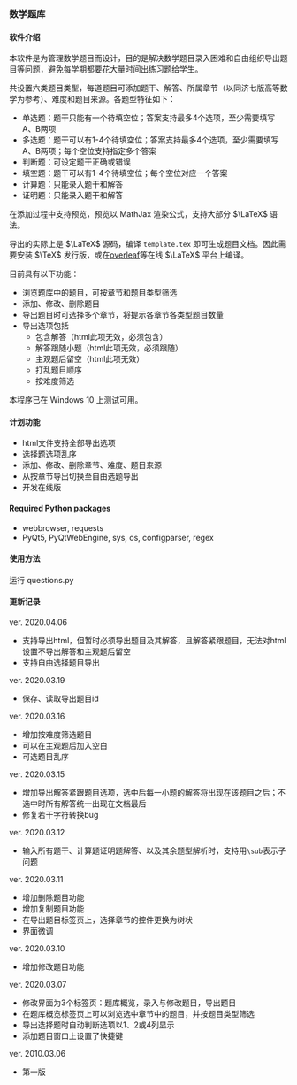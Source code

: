### 数学题库

#### 软件介绍

本软件是为管理数学题目而设计，目的是解决数学题目录入困难和自由组织导出题目等问题，避免每学期都要花大量时间出练习题给学生。

共设置六类题目类型，每道题目可添加题干、解答、所属章节（以同济七版高等数学为参考）、难度和题目来源。各题型特征如下：

- 单选题：题干只能有一个待填空位；答案支持最多4个选项，至少需要填写A、B两项
- 多选题：题干可以有1-4个待填空位；答案支持最多4个选项，至少需要填写A、B两项；每个空位支持指定多个答案
- 判断题：可设定题干正确或错误
- 填空题：题干可以有1-4个待填空位；每个空位对应一个答案
- 计算题：只能录入题干和解答
- 证明题：只能录入题干和解答
  
在添加过程中支持预览，预览以 MathJax 渲染公式，支持大部分 $\LaTeX$ 语法。

导出的实际上是 $\LaTeX$ 源码，编译 `template.tex` 即可生成题目文档。因此需要安装 $\TeX$ 发行版，或在[overleaf](https://cn.overleaf.com/)等在线 $\LaTeX$ 平台上编译。

目前具有以下功能：
- 浏览题库中的题目，可按章节和题目类型筛选
- 添加、修改、删除题目
- 导出题目时可选择多个章节，将提示各章节各类型题目数量
- 导出选项包括
  - 包含解答（html此项无效，必须包含）
  - 解答跟随小题（html此项无效，必须跟随）
  - 主观题后留空（html此项无效）
  - 打乱题目顺序
  - 按难度筛选

本程序已在 Windows 10 上测试可用。

#### 计划功能
- html文件支持全部导出选项
- 选择题选项乱序
- 添加、修改、删除章节、难度、题目来源
- 从按章节导出切换至自由选题导出
- 开发在线版

#### Required Python packages
- webbrowser, requests
- PyQt5, PyQtWebEngine, sys, os, configparser, regex

#### 使用方法

运行 questions.py

#### 更新记录
ver. 2020.04.06
- 支持导出html，但暂时必须导出题目及其解答，且解答紧跟题目，无法对html设置不导出解答和主观题后留空
- 支持自由选择题目导出

ver. 2020.03.19
- 保存、读取导出题目id

ver. 2020.03.16
- 增加按难度筛选题目
- 可以在主观题后加入空白
- 可选题目乱序
  
ver. 2020.03.15
- 增加导出解答紧跟题目选项，选中后每一小题的解答将出现在该题目之后；不选中时所有解答统一出现在文档最后
- 修复若干字符转换bug

ver. 2020.03.12
- 输入所有题干、计算题证明题解答、以及其余题型解析时，支持用`\sub`表示子问题

ver. 2020.03.11
- 增加删除题目功能
- 增加复制题目功能
- 在导出题目标签页上，选择章节的控件更换为树状
- 界面微调
  
ver. 2020.03.10
- 增加修改题目功能
  
ver. 2020.03.07
- 修改界面为3个标签页：题库概览，录入与修改题目，导出题目
- 在题库概览标签页上可以浏览选中章节中的题目，并按题目类型筛选
- 导出选择题时自动判断选项以1、2或4列显示
- 添加题目窗口上设置了快捷键

ver. 2010.03.06
- 第一版
